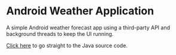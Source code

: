 # Android Weather Application
A simple Android weather forecast app using a third-party API and background threads to keep the UI running.

[Click here](https://github.com/alexjdev-cs/android-weather-app/tree/main/app/src/main/java/com/example/prove06) to go straight to the Java source code.
